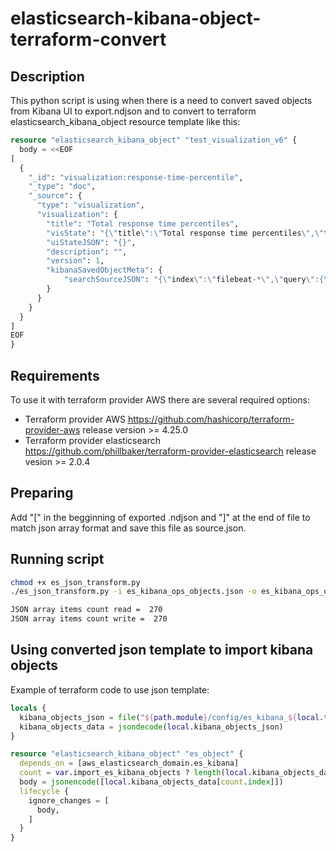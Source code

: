 # elasticsearch-kibana-object-terraform-convert

## Description

This python script is using when there is a need to convert saved objects from Kibana UI to export.ndjson and to convert to terraform elasticsearch_kibana_object resource template like this:

```terraform
resource "elasticsearch_kibana_object" "test_visualization_v6" {
  body = <<EOF
[
  {
    "_id": "visualization:response-time-percentile",
    "_type": "doc",
    "_source": {
      "type": "visualization",
      "visualization": {
        "title": "Total response time percentiles",
        "visState": "{\"title\":\"Total response time percentiles\",\"type\":\"line\",\"params\":{\"addTooltip\":true,\"addLegend\":true,\"legendPosition\":\"right\",\"showCircles\":true,\"interpolate\":\"linear\",\"scale\":\"linear\",\"drawLinesBetweenPoints\":true,\"radiusRatio\":9,\"times\":[],\"addTimeMarker\":false,\"defaultYExtents\":false,\"setYExtents\":false},\"aggs\":[{\"id\":\"1\",\"enabled\":true,\"type\":\"percentiles\",\"schema\":\"metric\",\"params\":{\"field\":\"app.total_time\",\"percents\":[50,90,95]}},{\"id\":\"2\",\"enabled\":true,\"type\":\"date_histogram\",\"schema\":\"segment\",\"params\":{\"field\":\"@timestamp\",\"interval\":\"auto\",\"customInterval\":\"2h\",\"min_doc_count\":1,\"extended_bounds\":{}}},{\"id\":\"3\",\"enabled\":true,\"type\":\"terms\",\"schema\":\"group\",\"params\":{\"field\":\"system.syslog.program\",\"size\":5,\"order\":\"desc\",\"orderBy\":\"_term\"}}],\"listeners\":{}}",
        "uiStateJSON": "{}",
        "description": "",
        "version": 1,
        "kibanaSavedObjectMeta": {
            "searchSourceJSON": "{\"index\":\"filebeat-*\",\"query\":{\"query_string\":{\"query\":\"*\",\"analyze_wildcard\":true}},\"filter\":[]}"
        }
      }
    }
  }
]
EOF
}
```

## Requirements

To use it with terraform provider AWS there are several required options:

- Terraform provider AWS https://github.com/hashicorp/terraform-provider-aws release version >= 4.25.0
- Terraform provider elasticsearch https://github.com/phillbaker/terraform-provider-elasticsearch release vesion >= 2.0.4

## Preparing

Add "[" in the begginning of exported .ndjson and "]" at the end of file to match json array format and save this file as source.json.

## Running script

```bash
chmod +x es_json_transform.py
./es_json_transform.py -i es_kibana_ops_objects.json -o es_kibana_ops_objects_transf.json

JSON array items count read =  270
JSON array items count write =  270
```

## Using converted json template to import kibana objects

Example of terraform code to use json template:

```terraform
locals {
  kibana_objects_json = file("${path.module}/config/es_kibana_${local.tf_workspace}_objects.json")
  kibana_objects_data = jsondecode(local.kibana_objects_json)
}

resource "elasticsearch_kibana_object" "es_object" {
  depends_on = [aws_elasticsearch_domain.es_kibana]
  count = var.import_es_kibana_objects ? length(local.kibana_objects_data) : 0
  body = jsonencode([local.kibana_objects_data[count.index]])
  lifecycle {
    ignore_changes = [
      body,
    ]
  }
}
```

